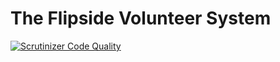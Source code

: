 # The Flipside Volunteer System
[![Scrutinizer Code Quality](https://scrutinizer-ci.com/g/BurningFlipside/VolunteerSystem/badges/quality-score.png?b=master)](https://scrutinizer-ci.com/g/BurningFlipside/VolunteerSystem/?branch=master)
